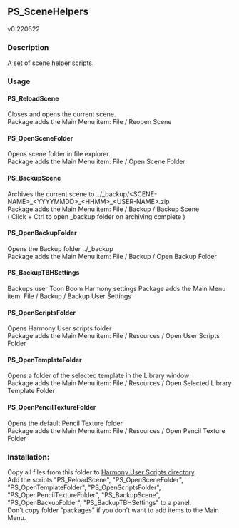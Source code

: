 ## PS_SceneHelpers
v0.220622

### Description
A set of scene helper scripts.

### Usage
#### PS_ReloadScene
Closes and opens the current scene.  
Package adds the Main Menu item: File / Reopen Scene

#### PS_OpenSceneFolder
Opens scene folder in file explorer.  
Package adds the Main Menu item: File / Open Scene Folder

#### PS_BackupScene
Archives the current scene to ../_backup/\<SCENE-NAME>\_\<YYYYMMDD>\_\<HHMM>\_\<USER-NAME>.zip  
Package adds the Main Menu item: File / Backup / Backup Scene  
( Click + Ctrl to open _backup folder on archiving complete )

#### PS_OpenBackupFolder
Opens the Backup folder ../_backup  
Package adds the Main Menu item: File / Backup / Open Backup Folder

#### PS_BackupTBHSettings
Backups user Toon Boom Harmony settings
Package adds the Main Menu item: File / Backup / Backup User Settings

#### PS_OpenScriptsFolder
Opens Harmony User scripts folder  
Package adds the Main Menu item: File / Resources / Open User Scripts Folder

#### PS_OpenTemplateFolder
Opens a folder of the selected template in the Library window  
Package adds the Main Menu item: File / Resources / Open Selected Library Template Folder 

#### PS_OpenPencilTextureFolder
Opens the default Pencil Texture folder  
Package adds the Main Menu item: File / Resources / Open Pencil Texture Folder

### Installation:
Copy all files from this folder to [Harmony User Scripts directory](https://docs.toonboom.com/help/harmony-20/premium/scripting/import-script.html).\
Add the scripts "PS_ReloadScene", "PS_OpenSceneFolder", "PS_OpenTemplateFolder", "PS_OpenScriptsFolder", "PS_OpenPencilTextureFolder", "PS_BackupScene", "PS_OpenBackupFolder", "PS_BackupTBHSettings" to a panel.  
Don't copy folder "packages" if you don't want to add items to the Main Menu.